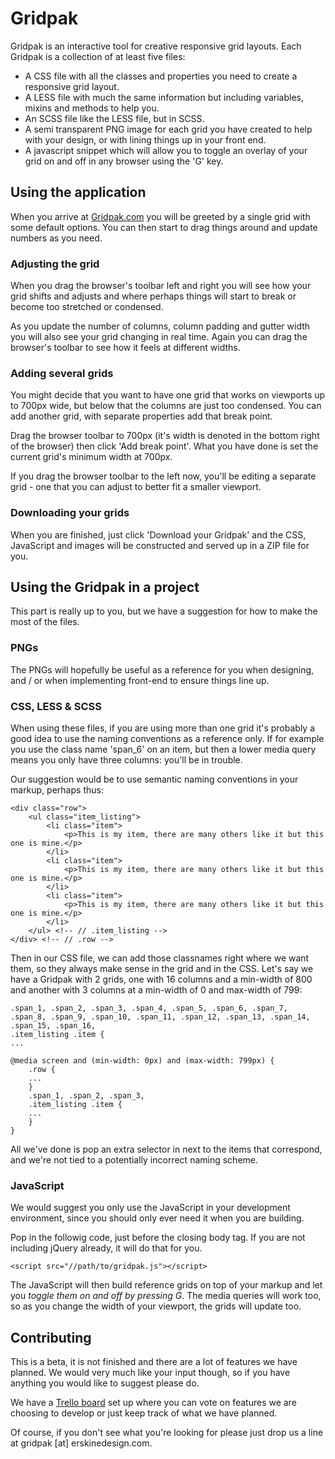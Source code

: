 # Gridpak

Gridpak is an interactive tool for creative responsive grid layouts.
Each Gridpak is a collection of at least five files:

* A CSS file with all the classes and properties you need to create a
  responsive grid layout.
* A LESS file with much the same information but including variables,
  mixins and methods to help you.
* An SCSS file like the LESS file, but in SCSS.
* A semi transparent PNG image for each grid you have created to help
  with your design, or with lining things up in your front end.
* A javascript snippet which will allow you to toggle an overlay of your 
grid on and off in any browser using the 'G' key.  

## Using the application

When you arrive at [Gridpak.com](http://gridpak.com/) you will be
greeted by a single grid with some default options. You can then start
to drag things around and update numbers as you need.

### Adjusting the grid

When you drag the browser's toolbar left and right you will see how your
grid shifts and adjusts and where perhaps things will start to break or
become too stretched or condensed.

As you update the number of columns, column padding and gutter width you
will also see your grid changing in real time. Again you can drag the
browser's toolbar to see how it feels at different widths.

### Adding several grids

You might decide that you want to have one grid that works on viewports
up to 700px wide, but below that the columns are just too condensed. You
can add another grid, with separate properties add that break point.

Drag the browser toolbar to 700px (it's width is denoted in the bottom
right of the browser) then click 'Add break point'. What you have done
is set the current grid's minimum width at 700px.

If you drag the browser toolbar to the left now, you'll be editing a
separate grid - one that you can adjust to better fit a smaller
viewport.

### Downloading your grids

When you are finished, just click 'Download your Gridpak' and the CSS,
JavaScript and images will be constructed and served up in a ZIP file
for you.

## Using the Gridpak in a project

This part is really up to you, but we have a suggestion for how to make
the most of the files.

### PNGs

The PNGs will hopefully be useful as a reference for you when designing,
and / or when implementing front-end to ensure things line up.

### CSS, LESS & SCSS

When using these files, if you are using more than one grid it's
probably a good idea to use the naming conventions as a reference only.
If for example you use the class name 'span_6' on an item, but then a
lower media query means you only have three columns: you'll be in
trouble.

Our suggestion would be to use semantic naming conventions in your
markup, perhaps thus:

    <div class="row">
        <ul class="item_listing">
            <li class="item">
                <p>This is my item, there are many others like it but this one is mine.</p>
            </li>
            <li class="item">
                <p>This is my item, there are many others like it but this one is mine.</p>
            </li>
            <li class="item">
                <p>This is my item, there are many others like it but this one is mine.</p>
            </li>
        </ul> <!-- // .item_listing -->
    </div> <!-- // .row -->

Then in our CSS file, we can add those classnames right where we want
them, so they always make sense in the grid and in the CSS. Let's say we
have a Gridpak with 2 grids, one with 16 columns and a min-width of 800
and another with 3 columns at a min-width of 0 and max-width of 799:

    .span_1, .span_2, .span_3, .span_4, .span_5, .span_6, .span_7, .span_8, .span_9, .span_10, .span_11, .span_12, .span_13, .span_14, .span_15, .span_16,
    .item_listing .item {
    ...

    @media screen and (min-width: 0px) and (max-width: 799px) {
        .row {
        ...
        }
        .span_1, .span_2, .span_3,
        .item_listing .item {
        ...
        }
    }

All we've done is pop an extra selector in next to the items that
correspond, and we're not tied to a potentially incorrect naming scheme.

### JavaScript

We would suggest you only use the JavaScript in your development
environment, since you should only ever need it when you are building.

Pop in the followig code, just before the closing body tag. If you are
not including jQuery already, it will do that for you.

    <script src="//path/to/gridpak.js"></script>

The JavaScript will then build reference grids on top of your markup and
let you _toggle them on and off by pressing G_. The media queries will
work too, so as you change the width of your viewport, the grids will
update too.

## Contributing

This is a beta, it is not finished and there are a lot of features we
have planned. We would very much like your input though, so if you have
anything you would like to suggest please do.

We have a [Trello board](https://trello.com/board/gridpak/4ec2949a6f575b8735025392)
set up where you can vote on features we are choosing to develop or just
keep track of what we have planned.

Of course, if you don't see what you're looking for please just drop us
a line at gridpak [at] erskinedesign.com.
